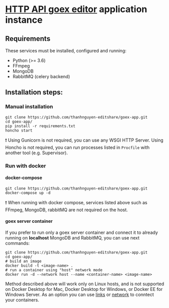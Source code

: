 # [HTTP API goex editor](https://github.com/thanhnguyen-editshare/goex-app.git) application instance


## Requirements

These services must be installed, configured and running:

 * Python (>= 3.6)
 * FFmpeg
 * MongoDB
 * RabbitMQ (celery backend)


## Installation steps:

### Manual installation
```
git clone https://github.com/thanhnguyen-editshare/goex-app.git
cd goex-app/
pip install -r requirements.txt
honcho start
```

 :exclamation:
 Using Gunicorn is not required, you can use any WSGI HTTP Server.
 Using Honcho is not required, you can run processes listed in `Procfile` with another tool (e.g. Supervisor).

### Run with docker

#### docker-compose
```
git clone https://github.com/thanhnguyen-editshare/goex-app.git
docker-compose up -d
```

:exclamation:
 When running with docker compose, services listed above such as FFmpeg, MongoDB, rabbitMQ are not required on the host.

#### goex server container

If you prefer to run only a goex server container and connect it to already running on **localhost** MongoDB and RabbitMQ,
you can use next commands:

```
git clone https://github.com/thanhnguyen-editshare/goex-app.git
cd goex-app/
# build an image
docker build -t <image-name> .
# run a container using "host" network mode
docker run -d --network host --name <container-name> <image-name>
```

Method described above will work only on Linux hosts, and is not supported on Docker Desktop for Mac, Docker Desktop for Windows, or Docker EE for Windows Server.
As an option you can use [links](https://docs.docker.com/network/links/) or [network](https://docs.docker.com/network/) to conntect your containers.

